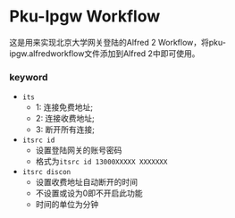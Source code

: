 # Pku-Ipgw Workflow
这是用来实现北京大学网关登陆的Alfred 2 Workflow，将pku-ipgw.alfredworkflow文件添加到Alfred 2中即可使用。
### keyword
* `its` 
	- 1: 连接免费地址; 
	- 2: 连接收费地址;
	- 3: 断开所有连接;
* `itsrc id`
	- 设置登陆网关的账号密码
	- 格式为`itsrc id 13000XXXXX XXXXXXX`
* `itsrc discon`
	- 设置收费地址自动断开的时间
	- 不设置或设为0即不开启此功能
	- 时间的单位为分钟
